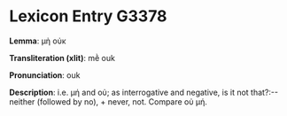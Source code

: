 # Lexicon Entry G3378

**Lemma**: μὴ οὐκ

**Transliteration (xlit)**: mḕ ouk

**Pronunciation**: ouk

**Description**:
i.e. μή and οὐ; as interrogative and negative, is it not that?:--neither (followed by no), + never, not. Compare οὐ μή.
